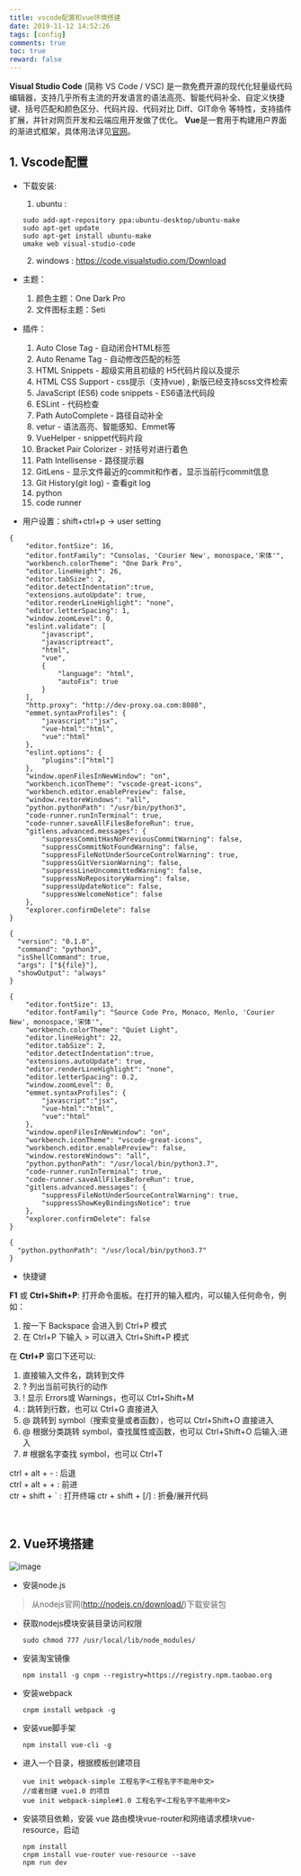 ```yaml
---
title: vscode配置和vue环境搭建
date: 2019-11-12 14:52:26
tags: [config]
comments: true
toc: true
reward: false
---
```


**Visual Studio Code** (简称 VS Code / VSC) 是一款免费开源的现代化轻量级代码编辑器，支持几乎所有主流的开发语言的语法高亮、智能代码补全、自定义快捷键、括号匹配和颜色区分、代码片段、代码对比 Diff、GIT命令 等特性，支持插件扩展，并针对网页开发和云端应用开发做了优化。
**Vue**是一套用于构建用户界面的渐进式框架，具体用法详见[官网](https://cn.vuejs.org/)。
<!--more-->

## 1. Vscode配置

- 下载安装:
    1. ubuntu : 
    
    ```
    sudo add-apt-repository ppa:ubuntu-desktop/ubuntu-make
    sudo apt-get update
    sudo apt-get install ubuntu-make
    umake web visual-studio-code
    
    ```
    2. windows : https://code.visualstudio.com/Download

- 主题：  
    1. 颜色主题：One Dark Pro
    2. 文件图标主题：Seti

- 插件：  
    1. Auto Close Tag -  自动闭合HTML标签
    2. Auto Rename Tag - 自动修改匹配的标签
    3. HTML Snippets - 超级实用且初级的 H5代码片段以及提示
    4. HTML CSS Support - css提示（支持vue) , 新版已经支持scss文件检索
    5. JavaScript (ES6) code snippets - ES6语法代码段
    6. ESLint - 代码检查
    7. Path AutoComplete - 路径自动补全
    8. vetur - 语法高亮、智能感知、Emmet等  
    9. VueHelper - snippet代码片段
    10. Bracket Pair Colorizer - 对括号对进行着色
    11. Path Intellisense - 路径提示器
    12. GitLens - 显示文件最近的commit和作者，显示当前行commit信息
    13. Git History(git log) - 查看git log
    14. python
    15. code runner

- 用户设置：shift+ctrl+p -> user setting

```
{
    "editor.fontSize": 16,
    "editor.fontFamily": "Consolas, 'Courier New', monospace,'宋体'",
    "workbench.colorTheme": "One Dark Pro",
    "editor.lineHeight": 26,
    "editor.tabSize": 2,
    "editor.detectIndentation":true,
    "extensions.autoUpdate": true,
    "editor.renderLineHighlight": "none",
    "editor.letterSpacing": 1,
    "window.zoomLevel": 0,
    "eslint.validate": [
        "javascript",
        "javascriptreact",
        "html",
        "vue",
        {
            "language": "html",
            "autoFix": true
        }
    ],
    "http.proxy": "http://dev-proxy.oa.com:8080",
    "emmet.syntaxProfiles": {
        "javascript":"jsx",
        "vue-html":"html",
        "vue":"html"
    },
    "eslint.options": {
        "plugins":["html"]
    },
    "window.openFilesInNewWindow": "on",
    "workbench.iconTheme": "vscode-great-icons",
    "workbench.editor.enablePreview": false,
    "window.restoreWindows": "all",
    "python.pythonPath": "/usr/bin/python3",
    "code-runner.runInTerminal": true,
    "code-runner.saveAllFilesBeforeRun": true,
    "gitlens.advanced.messages": {
        "suppressCommitHasNoPreviousCommitWarning": false,
        "suppressCommitNotFoundWarning": false,
        "suppressFileNotUnderSourceControlWarning": true,
        "suppressGitVersionWarning": false,
        "suppressLineUncommittedWarning": false,
        "suppressNoRepositoryWarning": false,
        "suppressUpdateNotice": false,
        "suppressWelcomeNotice": false
    },
    "explorer.confirmDelete": false
}

{
  "version": "0.1.0",
  "command": "python3",
  "isShellCommand": true,
  "args": ["${file}"],
  "showOutput": "always"
}

{
    "editor.fontSize": 13,
    "editor.fontFamily": "Source Code Pro, Monaco, Menlo, 'Courier New', monospace,'宋体'",
    "workbench.colorTheme": "Quiet Light",
    "editor.lineHeight": 22,
    "editor.tabSize": 2,
    "editor.detectIndentation":true,
    "extensions.autoUpdate": true,
    "editor.renderLineHighlight": "none",
    "editor.letterSpacing": 0.2,
    "window.zoomLevel": 0,
    "emmet.syntaxProfiles": {
        "javascript":"jsx",
        "vue-html":"html",
        "vue":"html"
    },
    "window.openFilesInNewWindow": "on",
    "workbench.iconTheme": "vscode-great-icons",
    "workbench.editor.enablePreview": false,
    "window.restoreWindows": "all",
    "python.pythonPath": "/usr/local/bin/python3.7",
    "code-runner.runInTerminal": true,
    "code-runner.saveAllFilesBeforeRun": true,
    "gitlens.advanced.messages": {
        "suppressFileNotUnderSourceControlWarning": true,
        "suppressShowKeyBindingsNotice": true
    },
    "explorer.confirmDelete": false
}

{
  "python.pythonPath": "/usr/local/bin/python3.7"
}

```

- 快捷键

**F1** 或 **Ctrl+Shift+P**: 打开命令面板。在打开的输入框内，可以输入任何命令，例如：

1. 按一下 Backspace 会进入到 Ctrl+P 模式
2. 在 Ctrl+P 下输入 > 可以进入 Ctrl+Shift+P 模式


在 **Ctrl+P** 窗口下还可以:

1. 直接输入文件名，跳转到文件  
2. ? 列出当前可执行的动作  
3. ! 显示 Errors或 Warnings，也可以 Ctrl+Shift+M  
4. : 跳转到行数，也可以 Ctrl+G 直接进入  
5. @ 跳转到 symbol（搜索变量或者函数），也可以 Ctrl+Shift+O 直接进入  
6. @ 根据分类跳转 symbol，查找属性或函数，也可以 Ctrl+Shift+O 后输入:进入  
7. \# 根据名字查找 symbol，也可以 Ctrl+T  


ctrl + alt + - : 后退  
ctrl + alt + + : 前进  
ctr + shift + ` : 打开终端
ctr + shift + [/] : 折叠/展开代码

&nbsp;
## 2. Vue环境搭建

![image](http://upload-images.jianshu.io/upload_images/3868852-dc56e16bc1ae6b13.png?imageMogr2/auto-orient/strip%7CimageView2/2/w/1240)
- 安装node.js  
> 从nodejs官网(http://nodejs.cn/download/)下载安装包 

- 获取nodejs模块安装目录访问权限
    ```
    sudo chmod 777 /usr/local/lib/node_modules/
    ```

- 安装淘宝镜像

    ```
    npm install -g cnpm --registry=https://registry.npm.taobao.org
    ```
- 安装webpack

    ```
    cnpm install webpack -g
    ```

- 安装vue脚手架

    ```
    npm install vue-cli -g
    ```

- 进入一个目录，根据模板创建项目

    ```
    vue init webpack-simple 工程名字<工程名字不能用中文>
    //或者创建 vue1.0 的项目
    vue init webpack-simple#1.0 工程名字<工程名字不能用中文>
    ```
- 安装项目依赖，安装 vue 路由模块vue-router和网络请求模块vue-resource，启动

    ```
    npm install
    cnpm install vue-router vue-resource --save
    npm run dev
    ```
